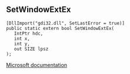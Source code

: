 ## SetWindowExtEx

```
[DllImport("gdi32.dll", SetLastError = true)]
public static extern bool SetWindowExtEx(
   IntPtr hdc,
   int x,
   int y,
   out SIZE lpsz
);
```

[Microsoft documentation](https://docs.microsoft.com/en-us/windows/win32/api/wingdi/nf-wingdi-setwindowextex)
